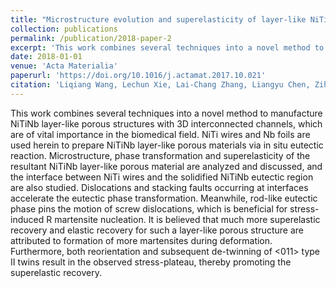 ```yaml
---
title: "Microstructure evolution and superelasticity of layer-like NiTiNb porous metal prepared by eutectic reaction"
collection: publications
permalink: /publication/2018-paper-2
excerpt: 'This work combines several techniques into a novel method to manufacture NiTiNb layer-like porous structures with 3D interconnected channels, which are of vital importance in the biomedical field. NiTi wires and Nb foils are used herein to prepare NiTiNb layer-like porous materials via in situ eutectic reaction. Microstructure, phase transformation and superelasticity of the resultant NiTiNb layer-like porous material are analyzed and discussed, and the interface between NiTi wires and the solidified NiTiNb eutectic region are also studied. Dislocations and stacking faults occurring at interfaces accelerate the eutectic phase transformation. Meanwhile, rod-like eutectic phase pins the motion of screw dislocations, which is beneficial for stress-induced R martensite nucleation. It is believed that much more superelastic recovery and elastic recovery for such a layer-like porous structure are attributed to formation of more martensites during deformation. Furthermore, both reorientation and subsequent de-twinning of <011> type II twins result in the observed stress-plateau, thereby promoting the superelastic recovery.'
date: 2018-01-01
venue: 'Acta Materialia'
paperurl: 'https://doi.org/10.1016/j.actamat.2017.10.021'
citation: 'Liqiang Wang, Lechun Xie, Lai-Chang Zhang, Liangyu Chen, Zihao Ding, Yuting Lv, Wei Zhang, Weijie Lu, Di Zhang. Acta Materialia 143, 214-226 (2018).'
---
```


This work combines several techniques into a novel method to manufacture NiTiNb layer-like porous structures with 3D interconnected channels, which are of vital importance in the biomedical field. NiTi wires and Nb foils are used herein to prepare NiTiNb layer-like porous materials via in situ eutectic reaction. Microstructure, phase transformation and superelasticity of the resultant NiTiNb layer-like porous material are analyzed and discussed, and the interface between NiTi wires and the solidified NiTiNb eutectic region are also studied. Dislocations and stacking faults occurring at interfaces accelerate the eutectic phase transformation. Meanwhile, rod-like eutectic phase pins the motion of screw dislocations, which is beneficial for stress-induced R martensite nucleation. It is believed that much more superelastic recovery and elastic recovery for such a layer-like porous structure are attributed to formation of more martensites during deformation. Furthermore, both reorientation and subsequent de-twinning of <011> type II twins result in the observed stress-plateau, thereby promoting the superelastic recovery.